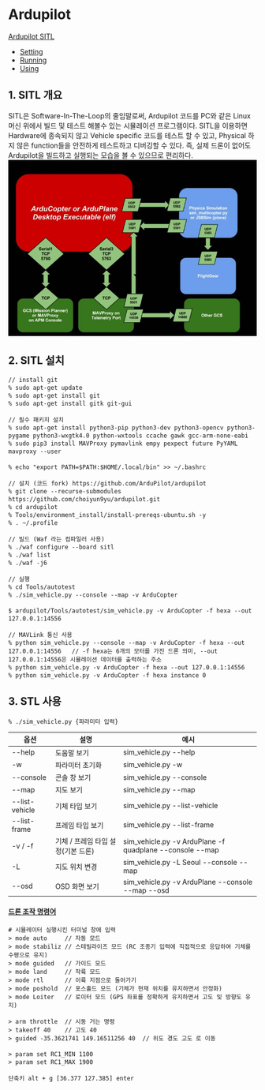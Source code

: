 # Ardupilot
[Ardupilot SITL](https://ardupilot.org/dev/docs/sitl-simulator-software-in-the-loop.html)
- [Setting](https://ardupilot.org/dev/docs/building-setup-linux.html#building-setup-linux)
- [Running](https://ardupilot.org/dev/docs/sim-on-hardware.html)
- [Using](https://ardupilot.org/dev/docs/using-sitl-for-ardupilot-testing.html)

## 1. SITL 개요
SITL은 Software-In-The-Loop의 줄임말로써, Ardupilot 코드를 PC와 같은 Linux 머신 위에서 빌드 및 테스트 해볼수 있는 시뮬레이션 프로그램이다. SITL을 이용하면 Hardware에 종속되지 않고 Vehicle specific 코드를 테스트 할 수 있고, Physical 하지 않은 function들을 안전하게 테스트하고 디버깅할 수 있다. 즉, 실제 드론이 없어도 Ardupilot을 빌드하고 실행되는 모습을 볼 수 있으므로 편리하다.
![img.png](..%2Fkisa-gcs-dotnet%2Fdata%2Fimg.png)

## 2. SITL 설치

    // install git
    % sudo apt-get update
    % sudo apt-get install git 
    % sudo apt-get install gitk git-gui

    // 필수 패키지 설치
    % sudo apt-get install python3-pip python3-dev python3-opencv python3-pygame python3-wxgtk4.0 python-wxtools ccache gawk gcc-arm-none-eabi
    % sudo pip3 install MAVProxy pymavlink empy pexpect future PyYAML mavproxy --user

    % echo "export PATH=$PATH:$HOME/.local/bin" >> ~/.bashrc

    // 설치 (코드 fork) https://github.com/ArduPilot/ardupilot 
    % git clone --recurse-submodules https://github.com/choiyun9yu/ardupilot.git
    % cd ardupilot
    % Tools/environment_install/install-prereqs-ubuntu.sh -y
    % . ~/.profile

    // 빌드 (Waf 라는 컴파일러 사용)
    % ./waf configure --board sitl
    % ./waf list
    % ./waf -j6

    // 실행
    % cd Tools/autotest
    % ./sim_vehicle.py --console --map -v ArduCopter
    
    $ ardupilot/Tools/autotest/sim_vehicle.py -v ArduCopter -f hexa --out 127.0.0.1:14556

    // MAVLink 통신 사용
    % python sim_vehicle.py --console --map -v ArduCopter -f hexa --out 127.0.0.1:14556   // -f hexa는 6개의 모터를 가진 드론 의미, --out 127.0.0.1:14556은 시뮬레이션 데이터를 출력하는 주소
    % python sim_vehicle.py -v ArduCopter -f hexa --out 127.0.0.1:14556
    % python sim_vehicle.py -v ArduCopter -f hexa instance 0
    

## 3. STL 사용

    % ./sim_vehicle.py {파라미터 입력}
| 옵션             | 설명                    | 예시                                                       |
|----------------|-----------------------|----------------------------------------------------------|
| --help         | 도움말 보기                | sim_vehicle.py --help                                    |
| -w             | 파라미터 초기화              | sim_vehicle.py -w                                        |
| --console      | 콘솔 창 보기               | sim_vehicle.py --console                                 |
| --map          | 지도 보기                 | sim_vehicle.py --map                                     |
| --list-vehicle | 기체 타입 보기              | sim_vehicle.py --list-vehicle                            |
| --list-frame   | 프레임 타입 보기             | sim_vehicle.py --list-frame                              |
| -v / -f        | 기체 / 프레임 타입 설정(기본 드론) | sim_vehicle.py -v ArduPlane -f quadplane --console --map |
| -L             | 지도 위치 변경              | sim_vehicle.py -L Seoul --console --map                  |
| --osd          | OSD 화면 보기             | sim_vehicle.py -v ArduPlane --console --map --osd        |

#### [드론 조작 명령어](https://ardupilot.org/dev/docs/copter-sitl-mavproxy-tutorial.html)

    # 시뮬레이터 실행시킨 터미널 창에 입력
    > mode auto     // 자동 모드
    > mode stabiliz // 스테빌라이즈 모드 (RC 조종기 입력에 직접적으로 응답하여 기체를 수평으로 유지)
    > mode guided   // 가이드 모드
    > mode land     // 착륙 모드
    > mode rtl      // 이륙 지점으로 돌아가기
    > mode poshold  // 포스홀드 모드 (기체가 현재 위치를 유지하면서 안정화)
    > mode Loiter   // 로이터 모드 (GPS 좌표를 정확하게 유지하면서 고도 및 방향도 유지)

    > arm throttle  // 시동 거는 명령
    > takeoff 40    // 고도 40
    > guided -35.3621741 149.16511256 40  // 위도 경도 고도 로 이동

    > param set RC1_MIN 1100
    > param set RC1_MAX 1900

    단축키 alt + g [36.377 127.385] enter